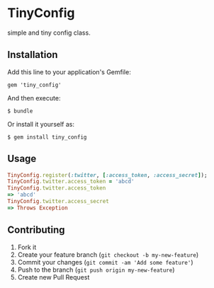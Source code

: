 # TinyConfig

simple and tiny config class.

## Installation

Add this line to your application's Gemfile:

    gem 'tiny_config'

And then execute:

    $ bundle

Or install it yourself as:

    $ gem install tiny_config

## Usage

```ruby
TinyConfig.register(:twitter, [:access_token, :access_secret]);
TinyConfig.twitter.access_token = 'abcd'
TinyConfig.twitter.access_token
=> 'abcd'
TinyConfig.twitter.access_secret
=> Throws Exception
```

## Contributing

1. Fork it
2. Create your feature branch (`git checkout -b my-new-feature`)
3. Commit your changes (`git commit -am 'Add some feature'`)
4. Push to the branch (`git push origin my-new-feature`)
5. Create new Pull Request
